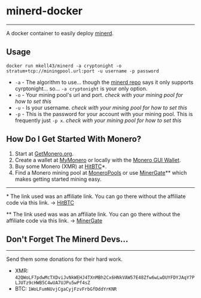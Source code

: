 # minerd-docker
----
A docker container to easily deploy [minerd](https://github.com/OhGodAPet/cpuminer-multi).

## Usage
`docker run mkell43/minerd -a cryptonight -o stratum+tcp://miningpool.url:port -u username -p password`

* `-a` - The algorithm to use... though the [minerd repo](https://github.com/OhGodAPet/cpuminer-multi#algorithms) says it only supports cyrptonight... so... `-a cryptonight` is your only option.
* `-o` - Your mining pool's url and port. *check with your mining pool for how to set this*
* `-u` - Is your username.  *check with your mining pool for how to set this*
* `-p` - This is the password for your account with your mining pool.  This is frequently just `-p x`.  *check with your mining pool for how to set this*

## How Do I Get Started With Monero?

1. Start at [GetMonero.org](https://getmonero.org/).
2. Create a wallet at [MyMonero](https://mymonero.com/) or locally with the [Monero GUI Wallet](https://getmonero.org/downloads/).
3. Buy some Monero (XMR) at [HitBTC](https://hitbtc.com/?ref_id=5a00b3cb40b51)*.
4. Find a Monero mining pool at [MoneroPools](http://moneropools.com/) or use [MinerGate](https://minergate.com/a/2a9867be1a281fb8)** which makes getting started mining easy.
----
\* The link used was an affiliate link.  You can go there without the affiliate code via this link. -> [HitBTC](https://hitbtc.com/)

\** The link used was was an affiliate link.  You can go there without the affiliate code via this link. -> [MinerGate](https://minergate.com/)

## Don't Forget The Minerd Devs...
----
Send them some donations for their hard work.

* XMR: `42QWoLF7pdwMcTXDviJvNkWEHJ4TXnMBh2Cx6HNkVAW57E48Zfw6wLwDUYFDYJAqY7PLJUTz9cHWB5C4wUA7UJPu5wPf4sZ`
* BTC: `1WoLFumNUvjCgaCyjFzvFrbGfDddYrKNR`
